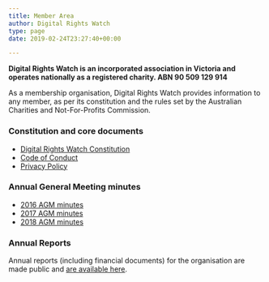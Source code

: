 ```yaml
---
title: Member Area
author: Digital Rights Watch
type: page
date: 2019-02-24T23:27:40+00:00

---
```

**Digital Rights Watch is an incorporated association in Victoria and operates nationally as a registered charity. ABN 90 509 129 914**

As a membership organisation, Digital Rights Watch provides information to any member, as per its constitution and the rules set by the Australian Charities and Not-For-Profits Commission.

### Constitution and core documents

  * [Digital Rights Watch Constitution][1]
  * [Code of Conduct][2]
  * [Privacy Policy][3]

### Annual General Meeting minutes

  * [2016 AGM minutes][4]
  * [2017 AGM minutes][5]
  * [2018 AGM minutes][6]

### Annual Reports

Annual reports (including financial documents) for the organisation are made public and [are available here][7].

 [1]: /wp-content/uploads/2019/01/DRW-Constitution-23-02-16.doc.pdf
 [2]: /wp-content/uploads/2019/01/Digital-Rights-Watch-Code-of-Conduct.pdf
 [3]: https://digitalrightswatch.org.au/privacy-policy/
 [4]: /wp-content/uploads/2019/02/2.-2016-08-Mar-DRW-AGM-Minutes.pdf
 [5]: /wp-content/uploads/2019/02/5.-2017-AGM-10-April.pdf
 [6]: /wp-content/uploads/2019/02/8.-2018-1-March-AGM.pdf
 [7]: https://digitalrightswatch.org.au/about/